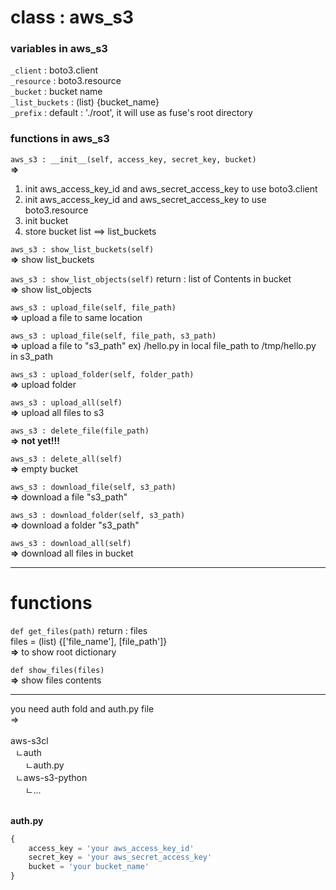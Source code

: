 # class : aws\_s3

### variables in aws\_s3  
```_client``` : boto3.client</br>
```_resource``` : boto3.resource</br>
```_bucket``` : bucket name</br>
```_list_buckets``` : (list) {bucket_name}</br>
```_prefix``` : default : './root', it will use as fuse's root directory</br>
  
### functions in aws\_s3
```aws_s3 : __init__(self, access_key, secret_key, bucket)```</br>
**=>**</br>
1. init aws_access_key_id and aws_secret_access_key to use boto3.client</br>
2. init aws_access_key_id and aws_secret_access_key to use boto3.resource</br>
3. init bucket
4. store bucket list ==> list\_buckets</br>
  

```aws_s3 : show_list_buckets(self)```</br>
**=>** show list_buckets</br>


```aws_s3 : show_list_objects(self)``` return : list of Contents in bucket</br>
**=>** show list_objects</br>

  
```aws_s3 : upload_file(self, file_path)```</br>
**=>** upload a file to same location</br>
  

```aws_s3 : upload_file(self, file_path, s3_path)```</br>
**=>** upload a file to "s3_path" ex) /hello.py in local file_path to /tmp/hello.py in s3_path</br>

  
```aws_s3 : upload_folder(self, folder_path)```</br>
**=>** upload folder</br>


```aws_s3 : upload_all(self)```</br>
**=>** upload all files to s3</br>


```aws_s3 : delete_file(file_path)```</br>
**=>** **not yet!!!**</br>


```aws_s3 : delete_all(self)```</br>
**=>** empty bucket</br>


```aws_s3 : download_file(self, s3_path)```</br>
**=>** download a file "s3_path"</br>


```aws_s3 : download_folder(self, s3_path)```</br>
**=>** download a folder "s3_path"</br>


```aws_s3 : download_all(self)```</br>
**=>** download all files in bucket</br>

-------------------------------------------------------

# functions
```def get_files(path)``` return : files</br>
files = (list) {['file_name'], [file_path']}</br>
**=>** to show root dictionary</br>
 

```def show_files(files)```</br>
**=>** show files contents</br>

--------------------------------------------------------

you need auth fold and auth.py file</br>=></br></br>
aws-s3cl</br>
&nbsp;&nbsp;ㄴauth</br>
&nbsp;&nbsp;&nbsp;&nbsp;&nbsp;&nbsp;ㄴauth.py</br>
&nbsp;&nbsp;ㄴaws-s3-python</br>
&nbsp;&nbsp;&nbsp;&nbsp;&nbsp;&nbsp;ㄴ...</br></br>

**auth.py**
```python
{
	access_key = 'your aws_access_key_id'
	secret_key = 'your aws_secret_access_key'
	bucket = 'your bucket_name'
}
```

